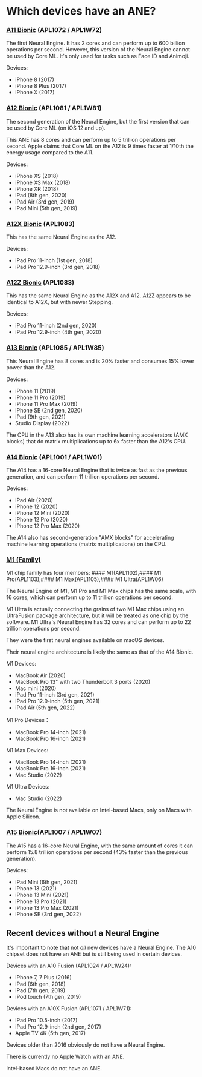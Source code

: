 # Which devices have an ANE?

### [A11 Bionic](https://en.wikipedia.org/wiki/Apple_A11) (APL1072 / APL1W72)

The first Neural Engine. It has 2 cores and can perform up to 600 billion operations per second. However, this version of the Neural Engine cannot be used by Core ML. It's only used for tasks such as Face ID and Animoji. 

Devices: 

- iPhone 8 (2017)
- iPhone 8 Plus (2017)
- iPhone X (2017)

### [A12 Bionic](https://en.wikipedia.org/wiki/Apple_A12) (APL1081 / APL1W81)

The second generation of the Neural Engine, but the first version that can be used by Core ML (on iOS 12 and up).

This ANE has 8 cores and can perform up to 5 trillion operations per second. Apple claims that Core ML on the A12 is 9 times faster at 1/10th the energy usage compared to the A11.

Devices: 

- iPhone XS (2018)
- iPhone XS Max (2018)
- iPhone XR (2018)
- iPad (8th gen, 2020)
- iPad Air (3rd gen, 2019)
- iPad Mini (5th gen, 2019)

### [A12X Bionic](https://en.wikipedia.org/wiki/Apple_A12X) (APL1083)

This has the same Neural Engine as the A12. 

Devices: 

- iPad Pro 11-inch (1st gen, 2018)
- iPad Pro 12.9-inch (3rd gen, 2018)

### [A12Z Bionic](https://en.wikipedia.org/wiki/Apple_A12Z) (APL1083)

This has the same Neural Engine as the A12X and A12. 
A12Z appears to be identical to A12X, but with newer Stepping.

Devices: 

- iPad Pro 11-inch (2nd gen, 2020)
- iPad Pro 12.9-inch (4th gen, 2020)

### [A13 Bionic](https://en.wikipedia.org/wiki/Apple_A13) (APL1085 / APL1W85)

This Neural Engine has 8 cores and is 20% faster and consumes 15% lower power than the A12.

Devices: 

- iPhone 11 (2019)
- iPhone 11 Pro (2019)
- iPhone 11 Pro Max (2019)
- iPhone SE (2nd gen, 2020)
- iPad (9th gen, 2021)
- Studio Display (2022)

The CPU in the A13 also has its own machine learning accelerators (AMX blocks) that do matrix multiplications up to 6x faster than the A12's CPU.

### [A14 Bionic](https://en.wikipedia.org/wiki/Apple_A14) (APL1001 / APL1W01)

The A14 has a 16-core Neural Engine that is twice as fast as the previous generation, and can perform 11 trillion operations per second.

Devices: 

- iPad Air (2020)
- iPhone 12 (2020)
- iPhone 12 Mini (2020)
- iPhone 12 Pro (2020)
- iPhone 12 Pro Max (2020)

The A14 also has second-generation "AMX blocks" for accelerating machine learning operations (matrix multiplications) on the CPU.

### [M1 (Family)](https://en.wikipedia.org/wiki/Apple_M1)

M1 chip family has four members: #### M1(APL1102),#### M1 Pro(APL1103),#### M1 Max(APL1105),#### M1 Ultra(APL1W06)

The Neural Engine of M1, M1 Pro and M1 Max chips has the same scale, with 16 cores, which can perform up to 11 trillion operations per second.

M1 Ultra is actually connecting the grains of two M1 Max chips using an UltraFusion package architecture, but it will be treated as one chip by the software. M1 Ultra's Neural Engine has 32 cores and can perform up to 22 trillion operations per second.

They were the first neural engines available on macOS devices.

Their neural engine architecture is likely the same as that of the A14 Bionic.

M1 Devices: 

- MacBook Air (2020)
- MacBook Pro 13" with two Thunderbolt 3 ports (2020)
- Mac mini (2020)
- iPad Pro 11-inch (3rd gen, 2021)
- iPad Pro 12.9-inch (5th gen, 2021)
- iPad Air (5th gen, 2022)

M1 Pro Devices：

- MacBook Pro 14-inch (2021)
- MacBook Pro 16-inch (2021)

M1 Max Devices:

- MacBook Pro 14-inch (2021)
- MacBook Pro 16-inch (2021)
- Mac Studio (2022)

M1 Ultra Devices:

- Mac Studio (2022)

The Neural Engine is not available on Intel-based Macs, only on Macs with Apple Silicon.

### [A15 Bionic](https://en.wikipedia.org/wiki/Apple_A15)(APL1007 / APL1W07)

The A15 has a 16-core Neural Engine, with the same amount of cores it can perform 15.8 trillion operations per second (43% faster than the previous generation). 

Devices: 

- iPad Mini (6th gen, 2021)
- iPhone 13 (2021)
- iPhone 13 Mini (2021)
- iPhone 13 Pro (2021)
- iPhone 13 Pro Max (2021)
- iPhone SE (3rd gen, 2022)

## Recent devices without a Neural Engine

It's important to note that not *all* new devices have a Neural Engine. The A10 chipset does not have an ANE but is still being used in certain devices.

Devices with an A10 Fusion (APL1024 / APL1W24):

- iPhone 7, 7 Plus (2016)
- iPad (6th gen, 2018)
- iPad (7th gen, 2019)
- iPod touch (7th gen, 2019)

Devices with an A10X Fusion (APL1071 / APL1W71):

- iPad Pro 10.5-inch (2017)
- iPad Pro 12.9-inch (2nd gen, 2017)
- Apple TV 4K (5th gen, 2017)

Devices older than 2016 obviously do not have a Neural Engine.

There is currently no Apple Watch with an ANE.

Intel-based Macs do not have an ANE.
